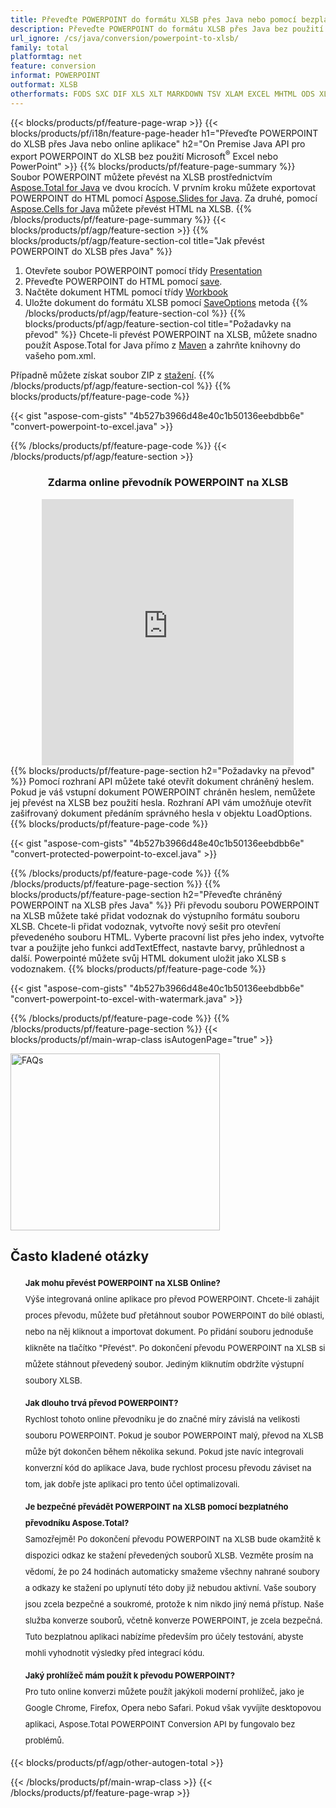 ```yaml
---
title: Převeďte POWERPOINT do formátu XLSB přes Java nebo pomocí bezplatného online převodníku
description: Převeďte POWERPOINT do formátu XLSB přes Java bez použití Microsoft Excel nebo PowerPoint nebo online. Před integrací kódu rychle otestujte bezplatný online převodník  POWERPOINT na XLSB. 
url_ignore: /cs/java/conversion/powerpoint-to-xlsb/
family: total
platformtag: net
feature: conversion
informat: POWERPOINT
outformat: XLSB
otherformats: FODS SXC DIF XLS XLT MARKDOWN TSV XLAM EXCEL MHTML ODS XLTX XLSM XLSB XLTM XLSX DOC DOCX DOCM DOT DOTM DOTX ODT OTT RTF WORD WORDML TEXT FLATOPX
---
```

{{< blocks/products/pf/feature-page-wrap >}}
{{< blocks/products/pf/i18n/feature-page-header h1="Převeďte POWERPOINT do XLSB přes Java nebo online aplikace" h2="On Premise Java API pro export POWERPOINT do XLSB bez použití Microsoft<sup>&reg;</sup> Excel nebo PowerPoint" >}}
{{% blocks/products/pf/feature-page-summary %}}
Soubor POWERPOINT můžete převést na XLSB prostřednictvím [Aspose.Total for Java](https://products.aspose.com/total/java/) ve dvou krocích. V prvním kroku můžete exportovat POWERPOINT do HTML pomocí [Aspose.Slides for Java](https://products.aspose.com/slides/java/). Za druhé, pomocí [Aspose.Cells for Java](https://products.aspose.com/cells/java/) můžete převést HTML na XLSB.
{{% /blocks/products/pf/feature-page-summary  %}}
{{< blocks/products/pf/agp/feature-section >}}
{{% blocks/products/pf/agp/feature-section-col title="Jak převést POWERPOINT do XLSB přes Java" %}}
1. Otevřete soubor POWERPOINT pomocí třídy [Presentation](https://reference.aspose.com/slides/java/com.aspose.slides/Presentation)
2. Převeďte POWERPOINT do HTML pomocí [save](https://reference.aspose.com/slides/java/com.aspose.slides/Presentation#save-java.lang.String-int-com.aspose.slides.ISaveOptions-).
3. Načtěte dokument HTML pomocí třídy [Workbook](https://reference.aspose.com/cells/java/com.aspose.cells/Workbook)
4. Uložte dokument do formátu XLSB pomocí [SaveOptions](https://reference.aspose.com/cells/java/com.aspose.cells/workbook#save(java.lang.String,%20com.aspose.cells.SaveOptions)) metoda
{{% /blocks/products/pf/agp/feature-section-col %}}
{{% blocks/products/pf/agp/feature-section-col title="Požadavky na převod" %}}
Chcete-li převést POWERPOINT na XLSB, můžete snadno použít Aspose.Total for Java přímo z [Maven](https://releases.aspose.com/total/java/) a zahrňte knihovny do vašeho pom.xml.

Případně můžete získat soubor ZIP z [stažení](https://releases.aspose.comtotal/java).
{{% /blocks/products/pf/agp/feature-section-col %}}
{{% blocks/products/pf/feature-page-code %}}

{{< gist "aspose-com-gists" "4b527b3966d48e40c1b50136eebdbb6e" "convert-powerpoint-to-excel.java" >}}


{{% /blocks/products/pf/feature-page-code %}}
{{< /blocks/products/pf/agp/feature-section >}}

<div class="container-fluid agp-content bg-white aboutfile box-1 vh100 section nopbtm">
<div class=container>
<div class=row>
<div class="demobox tc col-md-12 padding-0" align="center">

<h3>Zdarma online převodník POWERPOINT na XLSB</h3>

<iframe title="Online nástroj xlsb až pptx" style="border: none; height: 426px;" scrolling="no" src="https://total-conversion-app-65z5r2lp.k8s.dynabic.com/?to=xlsb&from=pptx" id="child-iframe" width="80%"></iframe>

</div></div>
</div></div>
{{% blocks/products/pf/feature-page-section  h2="Požadavky na převod" %}}
Pomocí rozhraní API můžete také otevřít dokument chráněný heslem. Pokud je váš vstupní dokument POWERPOINT chráněn heslem, nemůžete jej převést na XLSB bez použití hesla. Rozhraní API vám umožňuje otevřít zašifrovaný dokument předáním správného hesla v objektu LoadOptions.  
{{% blocks/products/pf/feature-page-code %}}

{{< gist "aspose-com-gists" "4b527b3966d48e40c1b50136eebdbb6e" "convert-protected-powerpoint-to-excel.java" >}}

{{% /blocks/products/pf/feature-page-code  %}}
{{% /blocks/products/pf/feature-page-section %}}
{{% blocks/products/pf/feature-page-section  h2="Převeďte chráněný POWERPOINT na XLSB přes Java" %}}
Při převodu souboru POWERPOINT na XLSB můžete také přidat vodoznak do výstupního formátu souboru XLSB. Chcete-li přidat vodoznak, vytvořte nový sešit pro otevření převedeného souboru HTML. Vyberte pracovní list přes jeho index, vytvořte tvar a použijte jeho funkci addTextEffect, nastavte barvy, průhlednost a další. Powerpointé můžete svůj HTML dokument uložit jako XLSB s vodoznakem. 
{{% blocks/products/pf/feature-page-code %}}

{{< gist "aspose-com-gists" "4b527b3966d48e40c1b50136eebdbb6e" "convert-powerpoint-to-excel-with-watermark.java" >}}

{{% /blocks/products/pf/feature-page-code  %}}
{{% /blocks/products/pf/feature-page-section %}}
{{< blocks/products/pf/main-wrap-class isAutogenPage="true" >}}
<style>.howtolist li{margin-right: 0!important;line-height: 26px;position: relative;margin-bottom: 10px;font-size: 13px;list-style-type: none;}</style>
<div class="col-md-12 tl bg-gray-dark howtolist section">
  <a class="anchor" name="faqpage"></a>
  <div class="container tl dflex" itemscope="" itemtype="https://schema.org/FAQPage">
      <div class="col-md-4 howtosectiongfx">
          <img class="social-panel-hide-on-mobile" src="https://www.groupdocs.cloud/templates/brand/images/groupdocs/conversion/groupdocs_conversion-brand.png" alt="FAQs" width="335" height="283">
      </div>
      <div class="howtosection col-md-8">
          <div>
              <h2>Často kladené otázky</h2>
              <ul>
                  <li itemscope="" itemprop="mainEntity" itemtype="https://schema.org/Question">
                      <div>
                          <span itemprop="name"><b>Jak mohu převést POWERPOINT na XLSB Online?</b></span>
                      </div>
                      <div itemscope="" itemprop="acceptedAnswer" itemtype="https://schema.org/Answer">
                          <span itemprop="text">Výše integrovaná online aplikace pro převod POWERPOINT. Chcete-li zahájit proces převodu, můžete buď přetáhnout soubor POWERPOINT do bílé oblasti, nebo na něj kliknout a importovat dokument. Po přidání souboru jednoduše klikněte na tlačítko "Převést". Po dokončení převodu POWERPOINT na XLSB si můžete stáhnout převedený soubor. Jediným kliknutím obdržíte výstupní soubory XLSB.</span>
                      </div>
                  </li>
                  <li itemscope="" itemprop="mainEntity" itemtype="https://schema.org/Question">
                      <div>
                          <span itemprop="name"><b>Jak dlouho trvá převod POWERPOINT?</b></span>
                      </div>
                      <div itemscope="" itemprop="acceptedAnswer" itemtype="https://schema.org/Answer">
                          <span itemprop="text">Rychlost tohoto online převodníku je do značné míry závislá na velikosti souboru POWERPOINT. Pokud je soubor POWERPOINT malý, převod na XLSB může být dokončen během několika sekund. Pokud jste navíc integrovali konverzní kód do aplikace Java, bude rychlost procesu převodu záviset na tom, jak dobře jste aplikaci pro tento účel optimalizovali.</span>
                      </div>
                  </li>
                  <li itemscope="" itemprop="mainEntity" itemtype="https://schema.org/Question">
                      <div>
                          <span itemprop="name"><b>Je bezpečné převádět POWERPOINT na XLSB pomocí bezplatného převodníku Aspose.Total?</b></span>
                      </div>
                      <div itemscope="" itemprop="acceptedAnswer" itemtype="https://schema.org/Answer">
                          <span itemprop="text">Samozřejmě! Po dokončení převodu POWERPOINT na XLSB bude okamžitě k dispozici odkaz ke stažení převedených souborů XLSB. Vezměte prosím na vědomí, že po 24 hodinách automaticky smažeme všechny nahrané soubory a odkazy ke stažení po uplynutí této doby již nebudou aktivní. Vaše soubory jsou zcela bezpečné a soukromé, protože k nim nikdo jiný nemá přístup. Naše služba konverze souborů, včetně konverze POWERPOINT, je zcela bezpečná. Tuto bezplatnou aplikaci nabízíme především pro účely testování, abyste mohli vyhodnotit výsledky před integrací kódu.</span>
                      </div>
                  </li>                 
                  <li itemscope="" itemprop="mainEntity" itemtype="https://schema.org/Question">
                      <div>
                          <span itemprop="name"><b>Jaký prohlížeč mám použít k převodu POWERPOINT?</b></span>
                      </div>
                      <div itemscope="" itemprop="acceptedAnswer" itemtype="https://schema.org/Answer">
                          <span itemprop="text">Pro tuto online konverzi můžete použít jakýkoli moderní prohlížeč, jako je Google Chrome, Firefox, Opera nebo Safari. Pokud však vyvíjíte desktopovou aplikaci, Aspose.Total POWERPOINT Conversion API by fungovalo bez problémů.</span>
                      </div>
                  </li>
              </ul>
          </div>
      </div>
  </div>
{{< blocks/products/pf/agp/other-autogen-total >}}

{{< /blocks/products/pf/main-wrap-class >}}
{{< /blocks/products/pf/feature-page-wrap >}}